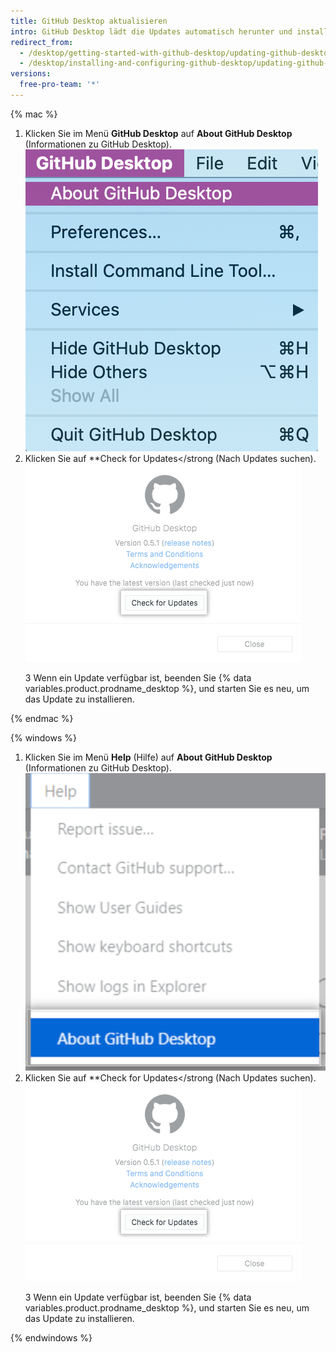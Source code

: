 ```yaml
---
title: GitHub Desktop aktualisieren
intro: GitHub Desktop lädt die Updates automatisch herunter und installiert sie beim Neustart. Sie können auch manuell nach Updates suchen.
redirect_from:
  - /desktop/getting-started-with-github-desktop/updating-github-desktop
  - /desktop/installing-and-configuring-github-desktop/updating-github-desktop
versions:
  free-pro-team: '*'
---
```

{% mac %}

1. Klicken Sie im Menü **GitHub Desktop** auf **About GitHub Desktop** (Informationen zu GitHub Desktop). ![Menüoption „About GitHub Desktop“ (Informationen zu GitHub Desktop)](/assets/images/help/desktop/desktop-menu-about-desktop-mac.png)
2. Klicken Sie auf **Check for Updates</strong (Nach Updates suchen). ![Schaltfläche „Check for Updates“ (Nach Updates suchen)](/assets/images/help/desktop/check-for-updates.png)</p></li>
3
Wenn ein Update verfügbar ist, beenden Sie {% data variables.product.prodname_desktop %}, und starten Sie es neu, um das Update zu installieren.</ol>

{% endmac %}

{% windows %}

1. Klicken Sie im Menü **Help** (Hilfe) auf **About GitHub Desktop** (Informationen zu GitHub Desktop). ![Menüoption „About GitHub Desktop“ (Informationen zu GitHub Desktop)](/assets/images/help/desktop/help-about-desktop-win.png)
2. Klicken Sie auf **Check for Updates</strong (Nach Updates suchen). ![Schaltfläche „Check for Updates“ (Nach Updates suchen)](/assets/images/help/desktop/check-for-updates.png)</p></li>
3
Wenn ein Update verfügbar ist, beenden Sie {% data variables.product.prodname_desktop %}, und starten Sie es neu, um das Update zu installieren.</ol>

{% endwindows %}
